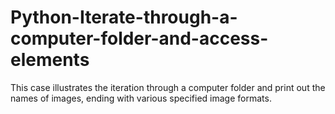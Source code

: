 # Python-Iterate-through-a-computer-folder-and-access-elements
This case illustrates the iteration through a computer folder and print out the names of images, ending with various specified image formats.

